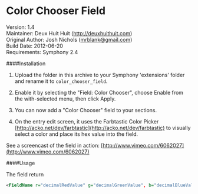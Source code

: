 
# Color Chooser Field

Version: 1.4    
Maintainer: Deux Huit Huit (<http://deuxhuithuit.com>)    
Original Author: Josh Nichols (mrblank@gmail.com)    
Build Date: 2012-06-20    
Requirements: Symphony 2.4    


####Installation

1. Upload the folder in this archive to your Symphony 'extensions' folder and rename it to `color_chooser_field`.

2. Enable it by selecting the "Field: Color Chooser", choose Enable from the with-selected menu, then click Apply.

3. You can now add a "Color Chooser" field to your sections.

4. On the entry edit screen, it uses the Farbtastic Color Picker [http://acko.net/dev/farbtastic](http://acko.net/dev/farbtastic) to visually select a color and place its hex value into the field. 

See a screencast of the field in action: [http://www.vimeo.com/6062027](http://www.vimeo.com/6062027)

####Usage

The field return

```xml
<FieldName r="decimalRedValue" g="decimalGreenValue", b="decimalBlueValue" has-color="Yes|No">#HexValue</FieldName>
```
